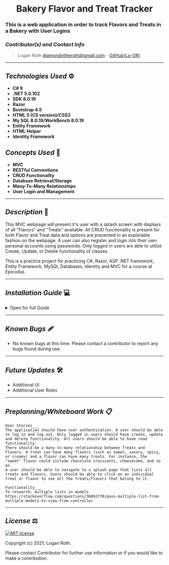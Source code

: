 # <div align="center"> **Bakery Flavor and Treat Tracker** </div>
### This is a web application in order to track Flavors and Treats in a Bakery with User Logins

 ### _Contributor(s) and Contact Info_
> Logan Roth diamondintheroth@gmail.com - [GitHub(Lo-GR)](https://github.com/Lo-GR)

---

## _Technologies Used_ ⚙

* **C# 9**
* **.NET 5.0.102**
* **SDK 8.0.19**
* **Razor**
* **Bootstrap 4.5**
* **HTML 5 (CS version)/CSS3**
* **My SQL 8.0.19/WorkBench 8.0.19**
* **Entity Framework**
* **HTML Helper**
* **Identity Framework**

## _Concepts Used_ 🧠

* **MVC**
* **RESTful Conventions**
* **CRUD Functionality**
* **Database Retrieval/Storage**
* **Many-To-Many Relationships**
* **User Login and Management**

---

## _Description_ 📃
This MVC webpage will present it's user with a splash screen with displays of all "Flavors" and "Treats" available. All CRUD functionality is present for both Flavor and Treat data and options are presented in an explorable fashion on the webpage. A user can also register and login into their own personal accounts using passwords. Only logged in users are able to utilize Create, Update, or Delete functionality of classes.

This is a practice project for practicing C#, Razor, ASP .NET framework, Entity Framework, MySQl, Databases, Identity and MVC for a course at Epicodus.

---

## _Installation Guide_ 💻 

<details>
<summary>Open for full Guide</summary>

### _Cloning and Initial Setup_

> Repository: https://github.com/Lo-GR/PierreBakery3.Solution.git
1. In your terminal of choice or [GitHub's Desktop Application](https://desktop.github.com/), clone the above repository from Github. For further explanation on how to clone this repository, please visit [GitHub's Documentation](https://docs.github.com/en/github/using-git/which-remote-url-should-i-use).
2. Ensure you are running .NET Core SDK by using the command dotnet --version in your terminal. If a version number is not presented, please visit [this download page for .NET 5 and install the applicable software for your OS](https://dotnet.microsoft.com/download/dotnet/5.0). 
3. Once you verify you are running a .NET 5, navigate in your terminal to PierreBakery3 directory within the PierreBakery3.Solution directory you just cloned. Once there, run "dotnet build" in your terminal to build application within directory. 
4. In your terminal, while still in PierreBakery3 directory, run "dotnet restore."
5. You will require a text or code editor to complete the following steps. [VS Code is recommended](https://code.visualstudio.com/)


### _Installation: Database Recreation_

1. Ensure you are running MySQL Server 8 and MySQL WorkBench 8. If you are running windows, use the [Windows Installer ](https://dev.mysql.com/downloads/installer/) for MySQL and follow the instructions provided by the installer. For Macs, visit [MySQL Commuinity Downloads](https://dev.mysql.com/downloads/mysql/) and select macOS from the Operation Systems. This will be a manual installation. If you need additional assistance on this, please visit Epicodus's [Learn How to Program Article](https://www.learnhowtoprogram.com/c-and-net/getting-started-with-c/installing-and-configuring-mysql).
2. Once you verify you have SQL installed, create a file called "appsettings.json" in the project directory PierreBakery3. Paste the following into this file.
```
{
  "ConnectionStrings": {
      "DefaultConnection": "Server=localhost;Port={PORT OF SERVER};database=logan_roth;uid=root;pwd={PASSWORD OF SERVER};"
  }
}
```
3. In your terminal, run "dotnet ef database update"
### _Installation: General Use_

1. Back in your terminal in the PierreBakery3 production directory, type "dotnet run." The terminal will present local host routes for you to navigate to in your browser. An example would be "http://localhost:5000." Enter this into a web browser of choice to use this application. Keep the terminal running as it is being used to control the local server.
2. When finished, exit the terminal or use the command "CTRL C"(Windows) or "CMD C"(Mac) to shut down the local server.

</details>

---

## _Known Bugs_ 🩹
* No known bugs at this time. Please contact a contributor to report any bugs found during use.

---

## _Future Updates_ 🛠
* Additional UI
* Additional User Roles

---

## _Preplanning/Whiteboard Work_ 📋
```
User Stories___
The application should have user authentication. A user should be able to log in and log out. Only logged in users should have create, update and delete functionality. All users should be able to have read functionality.
There should be a many-to-many relationship between Treats and Flavors. A treat can have many flavors (such as sweet, savory, spicy, or creamy) and a flavor can have many treats. For instance, the "sweet" flavor could include chocolate croissants, cheesecake, and so on.
A user should be able to navigate to a splash page that lists all treats and flavors. Users should be able to click on an individual treat or flavor to see all the treats/flavors that belong to it.

Functionality___
To research: multiple lists in models 
https://stackoverflow.com/questions/36892770/pass-multiple-list-from-multiple-models-to-view-from-controller
```
---

## _License_ ⚖️

[![MIT license](https://img.shields.io/badge/License-MIT-blue.svg)](https://opensource.org/licenses/MIT)

Copyright (c) 2021, Logan Roth.

Please contact Contributor for further use information or if you would like to make a contribution.
